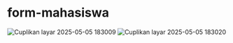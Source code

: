 # form-mahasiswa
![Cuplikan layar 2025-05-05 183009](https://github.com/user-attachments/assets/dc82e3d4-4ccf-462e-adc8-19e52b456c85)
![Cuplikan layar 2025-05-05 183020](https://github.com/user-attachments/assets/447c8bb5-3b0c-4368-a820-d50a54e35154)
